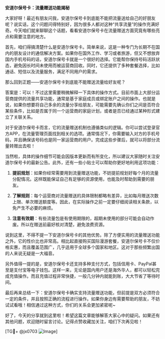 **安道尔保号卡：流量赠送功能揭秘**

大家好呀！最近有朋友问我，安道尔保号卡到底能不能把流量送给自己的好朋友呢？说实话，这个问题问得特别好，因为很多人都对这种“共享流量”的操作充满好奇。今天咱们就来聊聊这个话题，看看安道尔保号卡在流量赠送方面究竟有哪些亮点和需要注意的地方。

首先，咱们得搞清楚什么是安道尔保号卡。简单来说，这是一种专门为长期不在国内的朋友设计的通信解决方案。如果你在国外工作、学习或者旅游，但又不想放弃国内手机号码的话，安道尔保号卡就是一个很好的选择。它能帮你保持号码活跃状态，避免因长时间未使用而被运营商回收。同时，它还提供了多种套餐选择，比如通话、短信以及流量服务，满足不同用户的需求。

那么回到正题——安道尔保号卡到底能不能赠送流量给好友呢？

答案是：可以！不过这里需要稍微解释一下具体的操作方式。目前市面上大部分运营商提供的流量共享功能，通常是基于家庭成员或绑定账户之间的操作。也就是说，如果你想要将自己多余的流量分享给朋友，可能需要先确认你们之间是否符合某些条件，比如是否属于同一个运营商的家庭计划，或者是否已经通过某种形式建立了关联关系。

对于安道尔保号卡而言，它的流量赠送机制也遵循类似的逻辑。你可以尝试登录官方APP，在流量管理页面找到相关的选项。通常情况下，你需要输入对方的手机号码，并且确保该号码也是同一家运营商的用户。完成这些步骤后，就可以将部分流量转赠出去啦！

当然啦，具体的操作细节可能会因版本更新而有所变化，所以建议大家随时关注安道尔保号卡的最新公告。此外，还有一些小贴士可以帮助你更好地利用这项功能：

1. **提前规划**：如果你经常需要用到流量赠送功能，不妨提前规划好每个月的流量分配情况。这样既能保证自己有足够的资源使用，也能及时帮助到需要的朋友。
   
2. **了解规则**：每个运营商对流量赠送的具体限制都略有差异，比如每月赠送次数上限、单次赠送额度等。因此，在实际操作之前一定要仔细阅读相关条款，以免产生不必要的麻烦。

3. **注意有效期**：有些流量包是有使用期限的，超期未使用的部分可能会自动作废。所以在赠送前最好核对清楚，避免浪费资源。

说到这里，不得不提一下安道尔保号卡的其他优势。除了方便实用的流量赠送功能之外，它的性价比也非常高。相比起直接购买国际漫游套餐，安道尔保号卡不仅价格实惠，而且覆盖范围广，几乎适用于全球多个国家和地区。这对于那些频繁出国的人来说无疑是一大福音。

另外值得一提的是，安道尔保号卡还支持多种支付方式，包括信用卡、PayPal甚至是支付宝等电子钱包。这样一来，无论是国内用户还是海外华人，都可以轻松完成充值操作。而且充值过程非常快捷，一般几分钟内就能到账，大大节省了等待时间。

最后再来总结一下：安道尔保号卡确实支持流量赠送功能，但前提是双方必须符合一定的条件，并且按照正确的流程进行操作。如果你身边有需要帮助的朋友，不妨试试看哦！相信通过这种方式，你们的关系会更加紧密呢~

好了，今天的分享就到这里啦！希望这篇文章能够解答大家心中的疑问。如果还有其他问题，欢迎随时留言讨论。记得点赞收藏加关注，咱们下次再见啦！

[TG💪+ @jx0703 ![Image](https://github.com/user-attachments/assets/dbca1d08-cadb-493c-b0ec-ad6f7a83f270)]